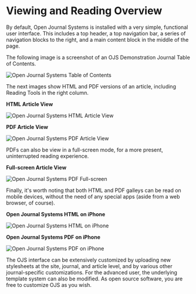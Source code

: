 # Viewing and Reading Overview

By default, Open Journal Systems is installed with a very simple, functional user interface. This includes a top header, a top navigation bar, a series of navigation blocks to the right, and a main content block in the middle of the page.

The following image is a screenshot of an OJS Demonstration Journal Table of Contents.

![Open Journal Systems Table of Contents](images/chapter1/demo_journal.png)

The next images show HTML and PDF versions of an article, including Reading Tools in the right column.

**HTML Article View**

![Open Journal Systems HTML Article View](images/chapter1/demo_html_copy.png)

**PDF Article View**

![Open Journal Systems PDF Article View](images/chapter1/demo_pdf_copy.png)  

PDFs can also be view in a full-screen mode, for a more present, uninterrupted reading experience.

**Full-screen Article View**

![Open Journal Systems PDF Full-screen](images/chapter1/demo_fullscreen.png)  

Finally, it's worth noting that both HTML and PDF galleys can be read on mobile devices, without the need of any special apps (aside from a web browser, of course).  

**Open Journal Systems HTML on iPhone**

![Open Journal Systems HTML on iPhone](images/chapter1/mobile_html_sm.png)

**Open Journal Systems PDF on iPhone**

![Open Journal Systems PDF on iPhone](images/chapter1/mobile_pdf_sm.png)

The OJS interface can be extensively customized by uploading new stylesheets at the site, journal, and article level, and by various other journal-specific customizations. For the advanced user, the underlying template system can also be modified. As open source software, you are free to customize OJS as you wish.

